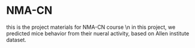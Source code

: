 # NMA-CN
this is the project materials for NMA-CN course \n
in this project, we predicted mice behavior from their nueral activity, based on Allen institute dataset.

